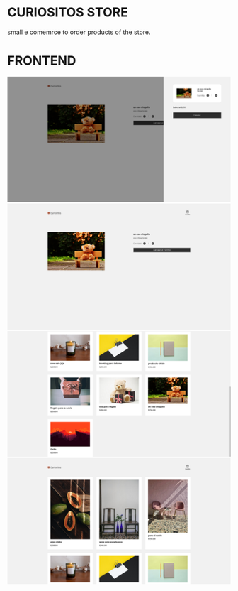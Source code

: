 # CURIOSITOS STORE
small e comemrce to order products of the store.

# FRONTEND
![1](doc_files/curiositos_frontend1.png)
![2](doc_files/curiositos_frontend2.png)
![3](doc_files/curiositos_frontend3.png)
![4](doc_files/curiositos_frontend4.png)

